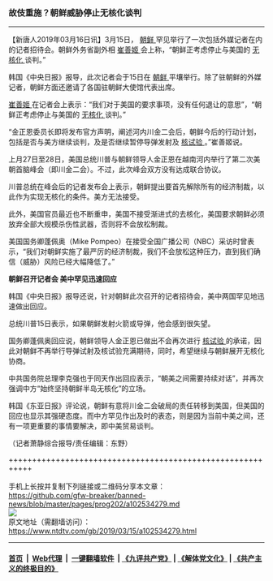 ### 故伎重施？朝鲜威胁停止无核化谈判
------------------------

<div class="post_content" itemprop="articleBody">
 <p>
  【新唐人2019年03月16日讯】3月15日，
  <a href="https://www.ntdtv.com/gb/朝鲜.htm">
   朝鲜
  </a>
  罕见举行了一次包括外媒记者在内的记者招待会。朝鲜外务省副外相
  <a href="https://www.ntdtv.com/gb/崔善姬.htm">
   崔善姬
  </a>
  会上称，“朝鲜正考虑停止与美国的
  <a href="https://www.ntdtv.com/gb/无核化.htm">
   无核化
  </a>
  谈判。”
 </p>
 <p>
  韩国《中央日报》报导，此次记者会于15日在
  <a href="https://www.ntdtv.com/gb/朝鲜.htm">
   朝鲜
  </a>
  平壤举行。除了驻朝鲜的外媒记者，朝鲜方面还邀请了各国驻朝鲜大使馆代表出席。
 </p>
 <p>
  <a href="https://www.ntdtv.com/gb/崔善姬.htm">
   崔善姬
  </a>
  在记者会上表示：“我们对于美国的要求事项，没有任何退让的意思”，“朝鲜正考虑停止与美国的
  <a href="https://www.ntdtv.com/gb/无核化.htm">
   无核化
  </a>
  谈判。”
 </p>
 <p>
  “金正恩委员长即将发布官方声明，阐述河内川金二会后，朝鲜今后的行动计划，包括是否与美方继续谈判，及是否继续暂停导弹发射及
  <a href="https://www.ntdtv.com/gb/核试验.htm">
   核试验
  </a>
  。”崔善姬说。
 </p>
 <p>
  上月27日至28日，美国总统川普与朝鲜领导人金正恩在越南河内举行了第二次美朝首脑峰会（即川金二会）。不过，此次峰会双方没有达成联合协议。
 </p>
 <p>
  川普总统在峰会后的记者发布会上表示，朝鲜提出要首先解除所有的经济制裁，以此作为实现无核化的条件。美方无法接受。
 </p>
 <p>
  此外，美国官员最近也不断重申，美国不接受渐进式的去核化，美国要求朝鲜必须放弃全部大规模杀伤性武器，否则将不会放松制裁。
 </p>
 <p>
  美国国务卿蓬佩奥（Mike Pompeo）在接受全国广播公司（NBC）采访时曾表示，“我们对朝鲜实施了最严厉的经济制裁，我们不会放松这种压力，直到我们确信（威胁）风险已经大幅降低了。”
 </p>
 <p>
  <strong>
   朝鲜召开记者会 美中罕见迅速回应
  </strong>
 </p>
 <p>
  韩国《中央日报》报导还说，针对朝鲜此次召开的记者招待会，美中两国罕见地迅速做出回应。
 </p>
 <p>
  总统川普15日表示，如果朝鲜发射火箭或导弹，他会感到很失望。
 </p>
 <p>
  国务卿蓬佩奥回应说，朝鲜领导人金正恩已做出不会再次进行
  <a href="https://www.ntdtv.com/gb/核试验.htm">
   核试验
  </a>
  的承诺，因此对朝鲜不再举行导弹试射及核试验充满期待，同时，希望继续与朝鲜展开无核化协商。
 </p>
 <p>
  中共国务院总理李克强也于同天作出回应表示，“朝美之间需要持续对话”，并再次强调中方“始终坚持朝鲜半岛无核化”的立场。
 </p>
 <p>
  韩国《东亚日报》评论说，朝鲜有意将川金二会破局的责任转移到美国，但美国的回应也显示其强硬态度。而中方罕见作出及时的表态，则是因为当前中美之间，还有一项更重要的事情要解决，即中美贸易谈判。
 </p>
 <p>
  （记者萧静综合报导/责任编辑：东野）
 </p>
 <div class="single_ad">
 </div>
</div>

+++++++++++++++++++++++++++++++++++++++++++++++++++++++++++<br/><br/>
手机上长按并复制下列链接或二维码分享本文章：<br/>
https://github.com/gfw-breaker/banned-news/blob/master/pages/prog202/a102534279.md <br/>
<a href='https://github.com/gfw-breaker/banned-news/blob/master/pages/prog202/a102534279.md'><img src='https://github.com/gfw-breaker/banned-news/blob/master/pages/prog202/a102534279.md.png'/></a> <br/>
原文地址（需翻墙访问）：https://www.ntdtv.com/gb/2019/03/15/a102534279.html


------------------------
#### [首页](https://github.com/gfw-breaker/banned-news/blob/master/README.md) &nbsp;|&nbsp; [Web代理](https://github.com/labour-camp/helloworld) &nbsp;|&nbsp; [一键翻墙软件](https://github.com/gfw-breaker/nogfw/blob/master/README.md) &nbsp;| [《九评共产党》](https://github.com/gfw-breaker/9ping.md/blob/master/README.md#九评之一评共产党是什么) | [《解体党文化》](https://github.com/gfw-breaker/jtdwh.md/blob/master/README.md) | [《共产主义的终极目的》](https://github.com/gfw-breaker/gczydzjmd.md/blob/master/README.md)

